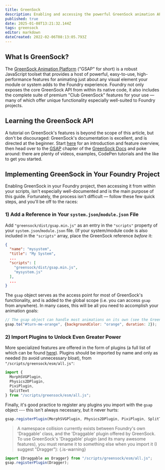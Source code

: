 ```yaml
---
title: GreenSock
description: Enabling and accessing the powerful GreenSock animation API in your system or module.
published: true
date: 2025-01-08T13:21:32.144Z
tags: greensock
editor: markdown
dateCreated: 2022-02-06T08:13:05.793Z
---
```


## What Is GreenSock?
The [GreenSock Animation Platform](https://greensock.com/) ("GSAP" for short) is a robust JavaScript toolset that provides a host of powerful, easy-to-use, high-performance features for animating just about any visual element your module or system adds to the Foundry experience.  Foundry not only exposes the core GreenSock API from within its native code, it also includes the complete suite of premium "Club GreenSock" features for your use — many of which offer unique functionality especially well-suited to Foundry projects.

## Learning the GreenSock API
A tutorial on GreenSock's features is beyond the scope of this article, but don't be discouraged: GreenSock's documentation is excellent, and is directed at the beginner. Start [here](https://greensock.com/get-started/) for an introduction and feature overview, then head over to the [GSAP](https://greensock.com/docs/v3/GSAP) chapter of the [GreenSock Docs](https://greensock.com/docs/v3) and poke around: there are plenty of videos, examples, CodePen tutorials and the like to get you started.

## Implementing GreenSock in Your Foundry Project
Enabling GreenSock in your Foundry project, then accessing it from within your scripts, isn't especially well-documented and is the main purpose of this guide.  Fortunately, the process isn't difficult — follow these few quick steps, and you'll be off to the races:

### 1) Add a Reference in Your `system.json`/`module.json` File
Add `"greensock/dist/gsap.min.js"` as an entry in the `"scripts"` property of your `system.json`/`module.json` file. (If your system/module code is also included in the `"scripts"` array, place the GreenSock reference _before_ it:

```json
{
  "name": "mysystem",
  "title": "My System",
  ...
  "scripts": [
    "greensock/dist/gsap.min.js",
    "mysystem.js"
  ],
  ...
}
```
The `gsap` object serves as the access point for most of GreenSock's functionality, and is added to the global scope (i.e. you can access `gsap` from anywhere). In many cases, this will be all you need to accomplish your animation goals:
```javascript
// The gsap object can handle most animations on its own (see the GreenSock documentation for details):
gsap.to("#turn-me-orange", {backgroundColor: "orange", duration: 2});
```
### 2) Import Plugins to Unlock Even Greater Power
More specialized features are offered in the form of plugins (a full list of which can be found [here](https://greensock.com/docs/v3/Plugins)). Plugins should be imported by name and only as needed (to avoid unnecessary bloat), from `"/scripts/greensock/esm/all.js"`:

```javascript
import {
  MorphSVGPlugin,
  Physics2DPlugin,
  PixiPlugin,
  SplitText
} from "/scripts/greensock/esm/all.js";
```
Finally, it's good practice to register any plugins you import with the `gsap` object --- this isn't always necessary, but it never hurts:
```javascript
gsap.registerPlugin(MorphSVGPlugin, Physics2DPlugin, PixiPlugin, SplitText);
```

> A namespace collision currently exists between Foundry's own 'Draggable' class, and the 'Draggable' plugin offered by GreenSock.  To use GreenSock's 'Draggable' plugin (and its many awesome features), you must rename it to something else when you import it (I suggest "Dragger"):
{.is-warning}

```javascript
import {Draggable as Dragger} from "/scripts/greensock/esm/all.js";
gsap.registerPlugin(Dragger);
```